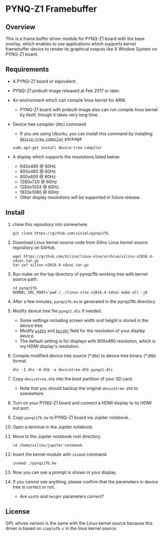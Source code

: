 # PYNQ-Z1 Framebuffer

## Overview
This is a frame buffer driver module for PYNQ-Z1 board with the base overlay,
which enables to use applications which supports kernel framebuffer device to render its graphical outputs like X Window System on PYNQ-Z1 board.

## Requirements
* A PYNQ-Z1 board or equivalent.
* PYNQ-Z1 prebuilt image released at Feb 2017 or later.
* An environment which can compile linux kernel for ARM.
    * PYNQ-Z1 board with prebuilt image also can run compile linux kernel by itself, though it takes very long time.

* Device tree compiler (dtc) command
    * If you are using Ubuntu, you can install this command by installing [`device-tree-compiler`](https://launchpad.net/ubuntu/+source/device-tree-compiler) package
    
    ```
    sudo apt-get install device-tree-compiler
    ```

* A display which supports the resolutions listed below:
    * 640x480 @ 60Hz
    * 800x480 @ 60Hz
    * 800x600 @ 60Hz
    * 1280x720 @ 60Hz
    * 1280x1024 @ 60Hz
    * 1920x1080 @ 60Hz
    * Other display resolutions will be supported in future release.

## Install
1. clone this repository into somewhere.
  
    ```
    git clone https://github.com/ciniml/pynqz1fb
    ```

2. Download Linux kernel source code from Xilinx Linux kernel source repository on GitHub. 
    
    ```
    wget https://github.com/Xilinx/linux-xlnx/archive/xilinx-v2016.4-sdsoc.tar.gz
    tar zxf xilinx-v2016.4-sdsoc.tar.gz
    ```

3. Run make on the top directory of pynqz1fb working tree with kernel source path.
    
    ```
    cd pynqz1fb
    KERNEL_SRC_ROOT=`pwd`/../linux-xlnx-v2016.4-sdsoc make all -j8
    ```

4. After a few minutes, `pynqz1fb.ko` is generated in the pynqz1fb directory.

5. Modify device tree file `pynqz1.dts` if needed.
    * Some settings including screen width and height is stored in the device tree.
    * Modify [`width`](https://github.com/ciniml/pynqz1fb/blob/master/pynqz1.dts#L452) and [`height`](https://github.com/ciniml/pynqz1fb/blob/master/pynqz1.dts#L454) field for the resolution of your display device.
    * The default setting is for displays with 800x480 resolution, which is my HDMI display's resolution.
6. Compile modified device tree source (\*.dts) to device tree binary (\*.dtb) format.
    
    ```
    dtc -I dts -O dtb -o devicetree.dtb pynqz1.dts
    ```

7. Copy `devicetree.dtb` into the boot partition of your SD card.
    * Note that you should backup the original `devicetree.dtb` to somewhere.

8. Turn on your PYNQ-Z1 board and connect a HDMI display to its HDMI out port.

9. Copy `pynqz1fb.ko` to PYNQ-Z1 board via Jupiter notebook.

10. Open a terminal in the Jupiter notebook.

11. Move to the Jupiter notebook root directory.
    
    ```
    cd /home/xilinx/jupiter-notebook
    ```

12. Insert the kernel module with `insmod` command.
    
    ```
    insmod ./pynqz1fb.ko
    ```

13. Now you can see a prompt is shown in your display.

14. If you cannot see anything, please confirm that the parameters in device tree is correct or not.
    
    * Are `width` and `height` parameters correct? 

## License
GPL whose version is the same with the Linux kernel source because this driver is based on `simplefb.c` in the linux kernel source.
